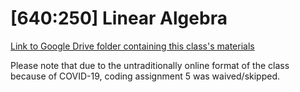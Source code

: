 # [640:250] Linear Algebra
[Link to Google Drive folder containing this class's materials](https://drive.google.com/drive/folders/1a-pijIc4uk_WDJZ8ONihdsvEkaZIRgDg?usp=sharing)

Please note that due to the untraditionally online format of the class because of COVID-19, coding assignment 5 was waived/skipped.
